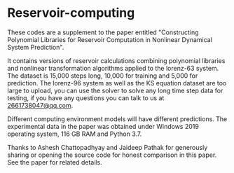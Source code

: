 # Reservoir-computing
These codes are a supplement to the paper entitled "Constructing Polynomial Libraries for Reservoir Computation in Nonlinear Dynamical System Prediction".

It contains versions of reservoir calculations combining polynomial libraries and nonlinear transformation algorithms applied to the lorenz-63 system. The dataset is 15,000 steps long, 10,000 for training and 5,000 for prediction.
The lorenz-96 system as well as the KS equation dataset are too large to upload, you can use the solver to solve any long time step data for testing, if you have any questions you can talk to us at 2661738047@qq.com.

Different computing environment models will have different predictions. The experimental data in the paper was obtained under Windows 2019 operating system, 116 GB RAM and Python 3.7.

Thanks to Ashesh Chattopadhyay and Jaideep Pathak for generously sharing or opening the source code for honest comparison in this paper. See the paper for related details.

